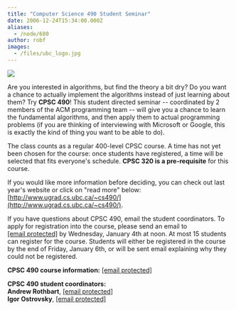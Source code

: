 ```yaml
---
title: "Computer Science 490 Student Seminar"
date: 2006-12-24T15:34:00.000Z
aliases:
  - /node/680
author: robf
images:
  - /files/ubc_logo.jpg
---
```


![](/files/ubc_logo.jpg)

Are you interested in algorithms, but find the theory
a bit dry? Do you want a chance to actually implement
the algorithms instead of just learning about them? Try
**CPSC 490**! This student directed seminar -- coordinated
by 2 members of the ACM programming team -- will give
you a chance to learn the fundamental algorithms, and
then apply them to actual programming problems (if you
are thinking of interviewing with Microsoft or Google,
this is exactly the kind of thing you want to be able to do).

The class counts as a regular 400-level CPSC course. A time has not
yet been chosen for the course: once students have registered, a time
will be selected that fits everyone's schedule. **CPSC 320 is a
pre-requisite** for this course.

If you would like more information before deciding, you can check out
last year's website or click on "read more" below: [http://www.ugrad.cs.ubc.ca/~cs490/](http://www.ugrad.cs.ubc.ca/~cs490/).

If you have questions about CPSC 490, email the student coordinators.
To apply for registration into the course, please send an email to
[\[email protected\]](/cdn-cgi/l/email-protection) by Wednesday, January 4th at noon. At most 15
students can register for the course. Students will either be registered
in the course by the end of Friday, January 6th, or will be sent email
explaining why they could not be registered.

**CPSC 490 course information:** [\[email protected\]](/cdn-cgi/l/email-protection)

**CPSC 490 student coordinators:** \
**Andrew Rothbart**, [\[email protected\]](/cdn-cgi/l/email-protection) \
**Igor Ostrovsky**, [\[email protected\]](/cdn-cgi/l/email-protection)
